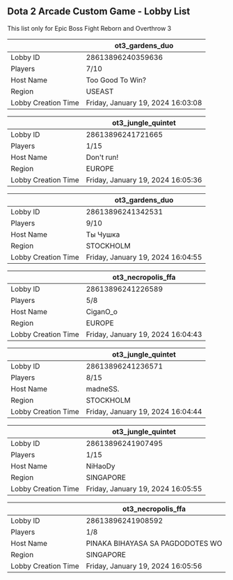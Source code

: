 ## Dota 2 Arcade Custom Game - Lobby List

This list only for Epic Boss Fight Reborn and Overthrow 3

|  | ot3_gardens_duo |
| ------ | ------ |
| Lobby ID | 28613896240359636 |
| Players | 7/10 |
| Host Name | Too Good To Win? |
| Region | USEAST |
| Lobby Creation Time | Friday, January 19, 2024 16:03:08 |


|  | ot3_jungle_quintet |
| ------ | ------ |
| Lobby ID | 28613896241721665 |
| Players | 1/15 |
| Host Name | Don't run! |
| Region | EUROPE |
| Lobby Creation Time | Friday, January 19, 2024 16:05:36 |


|  | ot3_gardens_duo |
| ------ | ------ |
| Lobby ID | 28613896241342531 |
| Players | 9/10 |
| Host Name | Ты Чушка |
| Region | STOCKHOLM |
| Lobby Creation Time | Friday, January 19, 2024 16:04:55 |


|  | ot3_necropolis_ffa |
| ------ | ------ |
| Lobby ID | 28613896241226589 |
| Players | 5/8 |
| Host Name | CiganО_о |
| Region | EUROPE |
| Lobby Creation Time | Friday, January 19, 2024 16:04:43 |


|  | ot3_jungle_quintet |
| ------ | ------ |
| Lobby ID | 28613896241236571 |
| Players | 8/15 |
| Host Name | madneSS. |
| Region | STOCKHOLM |
| Lobby Creation Time | Friday, January 19, 2024 16:04:44 |


|  | ot3_jungle_quintet |
| ------ | ------ |
| Lobby ID | 28613896241907495 |
| Players | 1/15 |
| Host Name | NiHaoDy |
| Region | SINGAPORE |
| Lobby Creation Time | Friday, January 19, 2024 16:05:55 |


|  | ot3_necropolis_ffa |
| ------ | ------ |
| Lobby ID | 28613896241908592 |
| Players | 1/8 |
| Host Name | PINAKA BIHAYASA SA PAGDODOTES WO |
| Region | SINGAPORE |
| Lobby Creation Time | Friday, January 19, 2024 16:05:56 |


